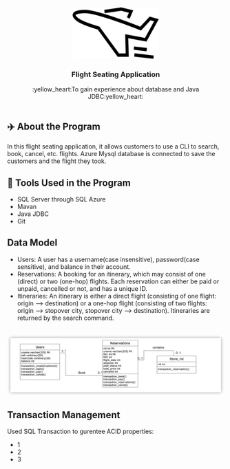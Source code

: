 <!-- PROJECT LOGO -->
<p align="center">
  <br>
  <a href="https://github.com/shiloz-bot/Flight-Seating-Application-and-Transaction-Management/">
    <img src="image/logo2.png" alt="Logo" width="200" height="120">
  </a>

  <h3 align="center">Flight Seating Application</h3>

  <p align="center">
   :yellow_heart:To gain experience about database and Java JDBC:yellow_heart:
  <br>
  <br>
  </p>
</p>

## :airplane:  About the Program
In this flight seating application, it allows customers to use a CLI to search, book, cancel, etc. flights.
Azure Mysql database is connected to save the customers and the flight they took.

## :hammer:  Tools Used in the Program
* SQL Server through SQL Azure
* Mavan
* Java JDBC
* Git

## Data Model
* Users: A user has a username(case insensitive), password(case sensitive), and balance in their account.
* Reservations: A booking for an itinerary, which may consist of one (direct) or two (one-hop) flights. Each reservation can either be paid or unpaid, cancelled or not, and has a unique ID.
* Itineraries: An itinerary is either a direct flight (consisting of one flight: origin --> destination) or
a one-hop flight (consisting of two flights: origin --> stopover city, stopover city --> destination). Itineraries are returned by the search command.
<br>
<img src="image/UML.png">

## Transaction Management
Used SQL Transaction to gurentee ACID properties:
* 1
* 2
* 3






